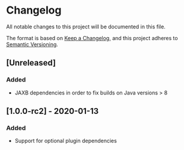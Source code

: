 # Changelog

All notable changes to this project will be documented in this file.

The format is based on [Keep a Changelog](https://keepachangelog.com/en/1.0.0/),
and this project adheres to [Semantic Versioning](https://semver.org/spec/v2.0.0.html).

## [Unreleased]

### Added
- JAXB dependencies in order to fix builds on Java versions > 8

## [1.0.0-rc2] - 2020-01-13

### Added

- Support for optional plugin dependencies
